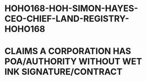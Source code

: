 # HOHO168-HOH-SIMON-HAYES-CEO-CHIEF-LAND-REGISTRY-HOHO168
# CLAIMS A CORPORATION HAS POA/AUTHORITY WITHOUT WET INK SIGNATURE/CONTRACT
